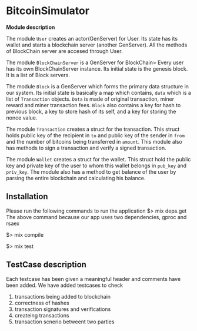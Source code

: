 # BitcoinSimulator

**Module description**

The module `User` creates an actor(GenServer) for User. Its state has its wallet and starts a blockchain server (another GenServer). All the methods of BlockChain server are accesed through User. 

The module `BlockChainServer` is a GenServer for BlockChain> Every user has its own BlockChainServer instance. Its initial state is the genesis block. It is a list of Block servers.

The module `Block` is a GenServer which forms the primary data structure in our system. Its initial state is basically a map which contains, `data` which is a list of `Transaction` objects. `Data` is made of original transaction, miner reward and miner transaction fees. `Block` also contains a key for hash to previous block, a key to store hash of its self, and a key for storing the nonce value.


The module `Transaction` creates a struct for the transaction. This struct holds public key of the recipient in `to` and public key of the sender in `from` and the number of bitcoins being transferred in `amount`. This module also has methods to sign a transaction and verify a signed transaction.

The module `Wallet` creates a struct for the wallet. This struct hold the public key and private key of the user to whom this wallet belongs in `pub_key` and `priv_key`. The module also has a method to get balance of the user by parsing the entire blockchain and calculating his balance.

## Installation

Please run the following commands to run the application
$> mix deps.get
The above command because our app uses two dependencies, gproc and rsaex

$> mix compile


$> mix test


## TestCase description

Each testcase has been given a meaningful header and comments have been added. We have added testcases to check 
1. transactions being added to blockchain
2. correctness of hashes
3. transaction signatures and verifications
4. createing transactions
5. transaction scnerio betweent two parties


